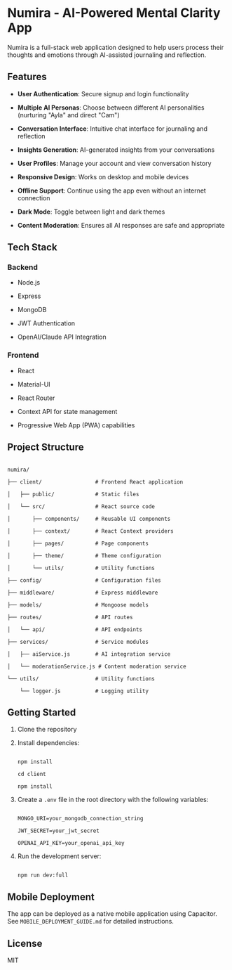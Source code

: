 # Numira - AI-Powered Mental Clarity App

Numira is a full-stack web application designed to help users process their thoughts and emotions through AI-assisted journaling and reflection.


## Features


- **User Authentication**: Secure signup and login functionality

- **Multiple AI Personas**: Choose between different AI personalities (nurturing "Ayla" and direct "Cam")

- **Conversation Interface**: Intuitive chat interface for journaling and reflection

- **Insights Generation**: AI-generated insights from your conversations

- **User Profiles**: Manage your account and view conversation history

- **Responsive Design**: Works on desktop and mobile devices

- **Offline Support**: Continue using the app even without an internet connection

- **Dark Mode**: Toggle between light and dark themes

- **Content Moderation**: Ensures all AI responses are safe and appropriate


## Tech Stack


### Backend

- Node.js

- Express

- MongoDB

- JWT Authentication

- OpenAI/Claude API Integration


### Frontend

- React

- Material-UI

- React Router

- Context API for state management

- Progressive Web App (PWA) capabilities


## Project Structure


```

numira/

├── client/                 # Frontend React application

│   ├── public/             # Static files

│   └── src/                # React source code

│       ├── components/     # Reusable UI components

│       ├── context/        # React Context providers

│       ├── pages/          # Page components

│       ├── theme/          # Theme configuration

│       └── utils/          # Utility functions

├── config/                 # Configuration files

├── middleware/             # Express middleware

├── models/                 # Mongoose models

├── routes/                 # API routes

│   └── api/                # API endpoints

├── services/               # Service modules

│   ├── aiService.js        # AI integration service

│   └── moderationService.js # Content moderation service

└── utils/                  # Utility functions

    └── logger.js           # Logging utility

```


## Getting Started


1. Clone the repository

2. Install dependencies:

   ```

   npm install

   cd client

   npm install

   ```

3. Create a `.env` file in the root directory with the following variables:

   ```

   MONGO_URI=your_mongodb_connection_string

   JWT_SECRET=your_jwt_secret

   OPENAI_API_KEY=your_openai_api_key

   ```

4. Run the development server:

   ```

   npm run dev:full

   ```


## Mobile Deployment


The app can be deployed as a native mobile application using Capacitor. See `MOBILE_DEPLOYMENT_GUIDE.md` for detailed instructions.


## License


MIT
